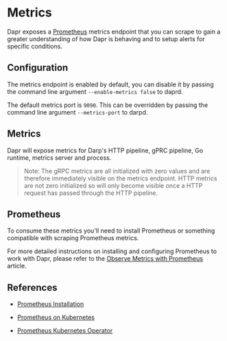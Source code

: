 # Metrics
Dapr exposes a [Prometheus](https://prometheus.io/) metrics endpoint that you can scrape to gain
a greater understanding of how Dapr is behaving and to setup alerts for specific conditions.

## Configuration
The metrics endpoint is enabled by default, you can disable it by passing the command line argument
`--enable-metrics false` to daprd.

The default metrics port is `9090`. This can be overridden by passing the command line argument
`--metrics-port` to darpd.

## Metrics
Dapr will expose metrics for Darp's HTTP pipeline, gPRC pipeline, Go runtime, metrics server and process.
> Note: The gRPC metrics are all initialized with zero values and are therefore immediately visible on the 
metrics endpoint. HTTP metrics are not zero initialized so will only become visible once a HTTP request has
passed through the HTTP pipeline.

## Prometheus
To consume these metrics you'll need to install Prometheus or something compatible with scraping Prometheus
metrics.

For more detailed instructions on installing and configuring Prometheus to work with Dapr, please refer to the [Observe Metrics with Prometheus](../../howto/observe-metrics-with-prometheus/README.md) article.

## References

* [Prometheus Installation](https://github.com/helm/charts/tree/master/stable/prometheus-operator)

* [Prometheus on Kubernetes](https://github.com/coreos/kube-prometheus)

* [Prometheus Kubernetes Operator](https://github.com/helm/charts/tree/master/stable/prometheus-operator)
